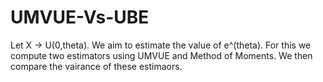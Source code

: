 # UMVUE-Vs-UBE
Let X -> U(0,theta).
We aim to estimate the value of e^(theta).
For this we compute two estimators using UMVUE and Method of Moments.
We then compare the vairance of these estimaors.
